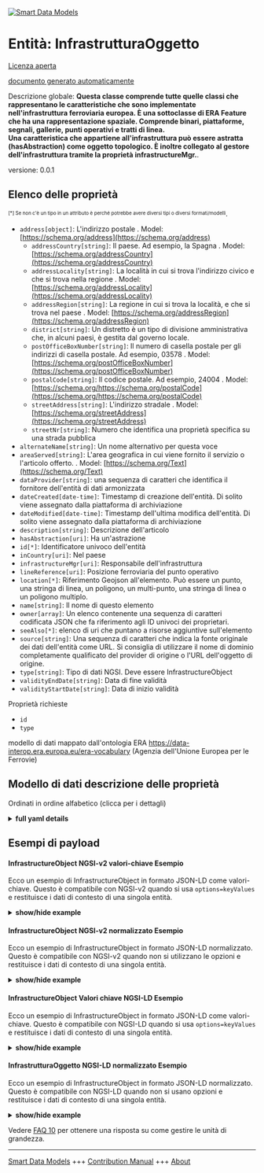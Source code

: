 <!-- 10-Header -->  
[![Smart Data Models](https://smartdatamodels.org/wp-content/uploads/2022/01/SmartDataModels_logo.png "Logo")](https://smartdatamodels.org)  
Entità: InfrastrutturaOggetto  
=============================<!-- /10-Header -->  
<!-- 15-License -->  
[Licenza aperta](https://github.com/smart-data-models//dataModel.ERA/blob/master/InfrastructureObject/LICENSE.md)  
[documento generato automaticamente](https://docs.google.com/presentation/d/e/2PACX-1vTs-Ng5dIAwkg91oTTUdt8ua7woBXhPnwavZ0FxgR8BsAI_Ek3C5q97Nd94HS8KhP-r_quD4H0fgyt3/pub?start=false&loop=false&delayms=3000#slide=id.gb715ace035_0_60)  
<!-- /15-License -->  
<!-- 20-Description -->  
Descrizione globale: **Questa classe comprende tutte quelle classi che rappresentano le caratteristiche che sono implementate nell'infrastruttura ferroviaria europea. È una sottoclasse di ERA Feature che ha una rappresentazione spaziale. Comprende binari, piattaforme, segnali, gallerie, punti operativi e tratti di linea.  
Una caratteristica che appartiene all'infrastruttura può essere astratta (hasAbstraction) come oggetto topologico. È inoltre collegato al gestore dell'infrastruttura tramite la proprietà infrastructureMgr.**.  
versione: 0.0.1  
<!-- /20-Description -->  
<!-- 30-PropertiesList -->  

## Elenco delle proprietà  

<sup><sub>[*] Se non c'è un tipo in un attributo è perché potrebbe avere diversi tipi o diversi formati/modelli</sub></sup>.  
- `address[object]`: L'indirizzo postale  . Model: [https://schema.org/address](https://schema.org/address)	- `addressCountry[string]`: Il paese. Ad esempio, la Spagna  . Model: [https://schema.org/addressCountry](https://schema.org/addressCountry)  
	- `addressLocality[string]`: La località in cui si trova l'indirizzo civico e che si trova nella regione  . Model: [https://schema.org/addressLocality](https://schema.org/addressLocality)  
	- `addressRegion[string]`: La regione in cui si trova la località, e che si trova nel paese  . Model: [https://schema.org/addressRegion](https://schema.org/addressRegion)  
	- `district[string]`: Un distretto è un tipo di divisione amministrativa che, in alcuni paesi, è gestita dal governo locale.    
	- `postOfficeBoxNumber[string]`: Il numero di casella postale per gli indirizzi di casella postale. Ad esempio, 03578  . Model: [https://schema.org/postOfficeBoxNumber](https://schema.org/postOfficeBoxNumber)  
	- `postalCode[string]`: Il codice postale. Ad esempio, 24004  . Model: [https://schema.org/https://schema.org/postalCode](https://schema.org/https://schema.org/postalCode)  
	- `streetAddress[string]`: L'indirizzo stradale  . Model: [https://schema.org/streetAddress](https://schema.org/streetAddress)  
	- `streetNr[string]`: Numero che identifica una proprietà specifica su una strada pubblica    
- `alternateName[string]`: Un nome alternativo per questa voce  - `areaServed[string]`: L'area geografica in cui viene fornito il servizio o l'articolo offerto.  . Model: [https://schema.org/Text](https://schema.org/Text)- `dataProvider[string]`: una sequenza di caratteri che identifica il fornitore dell'entità di dati armonizzata  - `dateCreated[date-time]`: Timestamp di creazione dell'entità. Di solito viene assegnato dalla piattaforma di archiviazione  - `dateModified[date-time]`: Timestamp dell'ultima modifica dell'entità. Di solito viene assegnato dalla piattaforma di archiviazione  - `description[string]`: Descrizione dell'articolo  - `hasAbstraction[uri]`: Ha un'astrazione  - `id[*]`: Identificatore univoco dell'entità  - `inCountry[uri]`: Nel paese  - `infrastructureMgr[uri]`: Responsabile dell'infrastruttura  - `lineReference[uri]`: Posizione ferroviaria del punto operativo  - `location[*]`: Riferimento Geojson all'elemento. Può essere un punto, una stringa di linea, un poligono, un multi-punto, una stringa di linea o un poligono multiplo.  - `name[string]`: Il nome di questo elemento  - `owner[array]`: Un elenco contenente una sequenza di caratteri codificata JSON che fa riferimento agli ID univoci dei proprietari.  - `seeAlso[*]`: elenco di uri che puntano a risorse aggiuntive sull'elemento  - `source[string]`: Una sequenza di caratteri che indica la fonte originale dei dati dell'entità come URL. Si consiglia di utilizzare il nome di dominio completamente qualificato del provider di origine o l'URL dell'oggetto di origine.  - `type[string]`: Tipo di dati NGSI. Deve essere InfrastructureObject  - `validityEndDate[string]`: Data di fine validità  - `validityStartDate[string]`: Data di inizio validità  <!-- /30-PropertiesList -->  
<!-- 35-RequiredProperties -->  
Proprietà richieste  
- `id`  - `type`  <!-- /35-RequiredProperties -->  
<!-- 40-RequiredProperties -->  
modello di dati mappato dall'ontologia ERA https://data-interop.era.europa.eu/era-vocabulary (Agenzia dell'Unione Europea per le Ferrovie)  
<!-- /40-RequiredProperties -->  
<!-- 50-DataModelHeader -->  
## Modello di dati descrizione delle proprietà  
Ordinati in ordine alfabetico (clicca per i dettagli)  
<!-- /50-DataModelHeader -->  
<!-- 60-ModelYaml -->  
<details><summary><strong>full yaml details</strong></summary>    
```yaml  
InfrastructureObject:    
  description: |-    
    This class encompasses all those classes that represent features that are  implemented in the European railway infrastructure. It is a subclass of the ERA Feature that has a spatial representation. It covers tracks, platforms, signals, tunnels, operational points, and sections of line.    
    A feature that belongs to the infrastructure can be abstracted (hasAbstraction) as a topological object. It also is related to the infrastructure manager through the property infrastructureMgr.    
  properties:    
    address:    
      description: The mailing address    
      properties:    
        addressCountry:    
          description: 'The country. For example, Spain'    
          type: string    
          x-ngsi:    
            model: https://schema.org/addressCountry    
            type: Property    
        addressLocality:    
          description: 'The locality in which the street address is, and which is in the region'    
          type: string    
          x-ngsi:    
            model: https://schema.org/addressLocality    
            type: Property    
        addressRegion:    
          description: 'The region in which the locality is, and which is in the country'    
          type: string    
          x-ngsi:    
            model: https://schema.org/addressRegion    
            type: Property    
        district:    
          description: 'A district is a type of administrative division that, in some countries, is managed by the local government'    
          type: string    
          x-ngsi:    
            type: Property    
        postOfficeBoxNumber:    
          description: 'The post office box number for PO box addresses. For example, 03578'    
          type: string    
          x-ngsi:    
            model: https://schema.org/postOfficeBoxNumber    
            type: Property    
        postalCode:    
          description: 'The postal code. For example, 24004'    
          type: string    
          x-ngsi:    
            model: https://schema.org/https://schema.org/postalCode    
            type: Property    
        streetAddress:    
          description: The street address    
          type: string    
          x-ngsi:    
            model: https://schema.org/streetAddress    
            type: Property    
        streetNr:    
          description: Number identifying a specific property on a public street    
          type: string    
          x-ngsi:    
            type: Property    
      type: object    
      x-ngsi:    
        model: https://schema.org/address    
        type: Property    
    alternateName:    
      description: An alternative name for this item    
      type: string    
      x-ngsi:    
        type: Property    
    areaServed:    
      description: The geographic area where a service or offered item is provided    
      type: string    
      x-ngsi:    
        model: https://schema.org/Text    
        type: Property    
    dataProvider:    
      description: A sequence of characters identifying the provider of the harmonised data entity    
      type: string    
      x-ngsi:    
        type: Property    
    dateCreated:    
      description: Entity creation timestamp. This will usually be allocated by the storage platform    
      format: date-time    
      type: string    
      x-ngsi:    
        type: Property    
    dateModified:    
      description: Timestamp of the last modification of the entity. This will usually be allocated by the storage platform    
      format: date-time    
      type: string    
      x-ngsi:    
        type: Property    
    description:    
      description: A description of this item    
      type: string    
      x-ngsi:    
        type: Property    
    hasAbstraction:    
      description: Has abstraction    
      format: uri    
      type: string    
      x-ngsi:    
        type: Relationship    
    id:    
      anyOf:    
        - description: Identifier format of any NGSI entity    
          maxLength: 256    
          minLength: 1    
          pattern: ^[\w\-\.\{\}\$\+\*\[\]`|~^@!,:\\]+$    
          type: string    
          x-ngsi:    
            type: Property    
        - description: Identifier format of any NGSI entity    
          format: uri    
          type: string    
          x-ngsi:    
            type: Property    
      description: Unique identifier of the entity    
      x-ngsi:    
        type: Property    
    inCountry:    
      description: In country    
      format: uri    
      type: string    
      x-ngsi:    
        type: Relationship    
    infrastructureMgr:    
      description: Infrastructure manager    
      format: uri    
      type: string    
      x-ngsi:    
        type: Relationship    
    lineReference:    
      description: Railway location of Operational point    
      format: uri    
      type: string    
      x-ngsi:    
        type: Relationship    
    location:    
      description: 'Geojson reference to the item. It can be Point, LineString, Polygon, MultiPoint, MultiLineString or MultiPolygon'    
      oneOf:    
        - description: Geojson reference to the item. Point    
          properties:    
            bbox:    
              items:    
                type: number    
              minItems: 4    
              type: array    
            coordinates:    
              items:    
                type: number    
              minItems: 2    
              type: array    
            type:    
              enum:    
                - Point    
              type: string    
          required:    
            - type    
            - coordinates    
          title: GeoJSON Point    
          type: object    
          x-ngsi:    
            type: GeoProperty    
        - description: Geojson reference to the item. LineString    
          properties:    
            bbox:    
              items:    
                type: number    
              minItems: 4    
              type: array    
            coordinates:    
              items:    
                items:    
                  type: number    
                minItems: 2    
                type: array    
              minItems: 2    
              type: array    
            type:    
              enum:    
                - LineString    
              type: string    
          required:    
            - type    
            - coordinates    
          title: GeoJSON LineString    
          type: object    
          x-ngsi:    
            type: GeoProperty    
        - description: Geojson reference to the item. Polygon    
          properties:    
            bbox:    
              items:    
                type: number    
              minItems: 4    
              type: array    
            coordinates:    
              items:    
                items:    
                  items:    
                    type: number    
                  minItems: 2    
                  type: array    
                minItems: 4    
                type: array    
              type: array    
            type:    
              enum:    
                - Polygon    
              type: string    
          required:    
            - type    
            - coordinates    
          title: GeoJSON Polygon    
          type: object    
          x-ngsi:    
            type: GeoProperty    
        - description: Geojson reference to the item. MultiPoint    
          properties:    
            bbox:    
              items:    
                type: number    
              minItems: 4    
              type: array    
            coordinates:    
              items:    
                items:    
                  type: number    
                minItems: 2    
                type: array    
              type: array    
            type:    
              enum:    
                - MultiPoint    
              type: string    
          required:    
            - type    
            - coordinates    
          title: GeoJSON MultiPoint    
          type: object    
          x-ngsi:    
            type: GeoProperty    
        - description: Geojson reference to the item. MultiLineString    
          properties:    
            bbox:    
              items:    
                type: number    
              minItems: 4    
              type: array    
            coordinates:    
              items:    
                items:    
                  items:    
                    type: number    
                  minItems: 2    
                  type: array    
                minItems: 2    
                type: array    
              type: array    
            type:    
              enum:    
                - MultiLineString    
              type: string    
          required:    
            - type    
            - coordinates    
          title: GeoJSON MultiLineString    
          type: object    
          x-ngsi:    
            type: GeoProperty    
        - description: Geojson reference to the item. MultiLineString    
          properties:    
            bbox:    
              items:    
                type: number    
              minItems: 4    
              type: array    
            coordinates:    
              items:    
                items:    
                  items:    
                    items:    
                      type: number    
                    minItems: 2    
                    type: array    
                  minItems: 4    
                  type: array    
                type: array    
              type: array    
            type:    
              enum:    
                - MultiPolygon    
              type: string    
          required:    
            - type    
            - coordinates    
          title: GeoJSON MultiPolygon    
          type: object    
          x-ngsi:    
            type: GeoProperty    
      x-ngsi:    
        type: GeoProperty    
    name:    
      description: The name of this item    
      type: string    
      x-ngsi:    
        type: Property    
    owner:    
      description: A List containing a JSON encoded sequence of characters referencing the unique Ids of the owner(s)    
      items:    
        anyOf:    
          - description: Identifier format of any NGSI entity    
            maxLength: 256    
            minLength: 1    
            pattern: ^[\w\-\.\{\}\$\+\*\[\]`|~^@!,:\\]+$    
            type: string    
            x-ngsi:    
              type: Property    
          - description: Identifier format of any NGSI entity    
            format: uri    
            type: string    
            x-ngsi:    
              type: Property    
        description: Unique identifier of the entity    
        x-ngsi:    
          type: Property    
      type: array    
      x-ngsi:    
        type: Property    
    seeAlso:    
      description: list of uri pointing to additional resources about the item    
      oneOf:    
        - items:    
            format: uri    
            type: string    
          minItems: 1    
          type: array    
        - format: uri    
          type: string    
      x-ngsi:    
        type: Property    
    source:    
      description: 'A sequence of characters giving the original source of the entity data as a URL. Recommended to be the fully qualified domain name of the source provider, or the URL to the source object'    
      type: string    
      x-ngsi:    
        type: Property    
    type:    
      description: NGSI data type. It has to be InfrastructureObject    
      enum:    
        - InfrastructureObject    
      type: string    
      x-ngsi:    
        type: Property    
    validityEndDate:    
      description: Validity end date    
      type: string    
      x-ngsi:    
        type: Property    
    validityStartDate:    
      description: Validity start date    
      type: string    
      x-ngsi:    
        type: Property    
  required:    
    - id    
    - type    
  type: object    
  x-derived-from: http://data.europa.eu/949/InfrastructureObject    
  x-disclaimer: 'Redistribution and use in source and binary forms, with or without modification, are permitted  provided that the license conditions are met. Copyleft (c) 2023 Contributors to Smart Data Models Program'    
  x-license-url: https://github.com/smart-data-models/dataModel.ERA/blob/master/InfrastructureObject/LICENSE.md    
  x-model-schema: https://smart-data-models.github.io/dataModel.ERA/Certificate/schema.json    
  x-model-tags: 'ERA vocabulary, railway, train'    
  x-version: 0.0.1    
```  
</details>    
<!-- /60-ModelYaml -->  
<!-- 70-MiddleNotes -->  
<!-- /70-MiddleNotes -->  
<!-- 80-Examples -->  
## Esempi di payload  
#### InfrastructureObject NGSI-v2 valori-chiave Esempio  
Ecco un esempio di InfrastructureObject in formato JSON-LD come valori-chiave. Questo è compatibile con NGSI-v2 quando si usa `options=keyValues` e restituisce i dati di contesto di una singola entità.  
<details><summary><strong>show/hide example</strong></summary>    
```json  
{  
  "id": "urn:ngsi-ld:InfrastructureObject:id:QRWO:38616864",  
  "dateCreated": "1993-03-01T14:30:32Z",  
  "dateModified": "1992-12-10T19:47:10Z",  
  "source": "Admit close national in. Class all question should. Election machine recently general Mrs.",  
  "name": "Artist follow sit surface military anything. Instead discover hair. Bank table sure south hard.",  
  "alternateName": "Home choose suggest message. Cost perform although I relate.",  
  "description": "Bad contain rate president. Option marriage factor important plan service. Forget manage source throw.",  
  "dataProvider": "Single spring run ",  
  "owner": [  
    "urn:ngsi-ld:InfrastructureObject:items:GAAE:54229861",  
    "urn:ngsi-ld:InfrastructureObject:items:LFCD:71096296"  
  ],  
  "seeAlso": [  
    "urn:ngsi-ld:InfrastructureObject:items:PGJT:48591099"  
  ],  
  "location": {  
    "type": "Point",  
    "coordinates": [  
      22.2632155,  
      -43.950467  
    ]  
  },  
  "address": {  
    "streetAddress": "Internatio",  
    "addressLocality": "Much east health history people million continue. Either cultural quite its throw day section. Test week start clear into air require",  
    "addressRegion": "Seem mode",  
    "addressCountry": "Small cold lay station new. Every ever star financial. ",  
    "postalCode": "Family goal effort rather. Improve threat five general me general.",  
    "postOfficeBoxNumber": "Since our wife run hour exist letter. Above seek now rest pick then.",  
    "streetNr": "Involve that close few million. Understand wife toward catch off station. Action threat sell mission example.",  
    "district": "Production already capital early. Special stage operation break region. Animal hold key bed value continue west. Mission turn less skin beat seem."  
  },  
  "areaServed": "Class participant race Mr so account.",  
  "type": "InfrastructureObject",  
  "validityEndDate": "Rock officer moment reason. Far deal skin quite. Car inside morning open.",  
  "validityStartDate": "Step matter huge full usually. Who offer ever guess up strong age.",  
  "hasAbstraction": "urn:ngsi-ld:InfrastructureObject:hasAbstraction:OBDC:55634487",  
  "inCountry": "urn:ngsi-ld:InfrastructureObject:inCountry:AVTY:41307833",  
  "infrastructureMgr": "urn:ngsi-ld:InfrastructureObject:infrastructureMgr:BNRH:79617274",  
  "lineReference": "urn:ngsi-ld:InfrastructureObject:lineReference:XOWU:68775152"  
}  
```  
</details>  
#### InfrastructureObject NGSI-v2 normalizzato Esempio  
Ecco un esempio di InfrastructureObject in formato JSON-LD normalizzato. Questo è compatibile con NGSI-v2 quando non si utilizzano le opzioni e restituisce i dati di contesto di una singola entità.  
<details><summary><strong>show/hide example</strong></summary>    
```json  
{  
  "id": "urn:ngsi-ld:InfrastructureObject:id:QRWO:38616864",  
  "dateCreated": {  
    "type": "DateTime",  
    "value": "1993-03-01T14:30:32Z"  
  },  
  "dateModified": {  
    "type": "DateTime",  
    "value": "1992-12-10T19:47:10Z"  
  },  
  "source": {  
    "type": "Text",  
    "value": "Admit close national in. Class all question should. Election machine recently general Mrs."  
  },  
  "name": {  
    "type": "Text",  
    "value": "Artist follow sit surface military anything. Instead discover hair. Bank table sure south hard."  
  },  
  "alternateName": {  
    "type": "Text",  
    "value": "Home choose suggest message. Cost perform although I relate."  
  },  
  "description": {  
    "type": "Text",  
    "value": "Bad contain rate president. Option marriage factor important plan service. Forget manage source throw."  
  },  
  "dataProvider": {  
    "type": "Text",  
    "value": "Single spring run "  
  },  
  "owner": {  
    "type": "StructuredValue",  
    "value": [  
      "urn:ngsi-ld:InfrastructureObject:items:GAAE:54229861",  
      "urn:ngsi-ld:InfrastructureObject:items:LFCD:71096296"  
    ]  
  },  
  "seeAlso": {  
    "type": "StructuredValue",  
    "value": [  
      "urn:ngsi-ld:InfrastructureObject:items:PGJT:48591099"  
    ]  
  },  
  "location": {  
    "type": "geo:json",  
    "value": {  
      "type": "Point",  
      "coordinates": {  
        "type": "StructuredValue",  
        "value": [  
          22.2632155,  
          -43.950467  
        ]  
      }  
    }  
  },  
  "address": {  
    "type": "StructuredValue",  
    "value": {  
      "streetAddress": {  
        "type": "Text",  
        "value": "Internatio"  
      },  
      "addressLocality": {  
        "type": "Text",  
        "value": "Much east health history people million continue. Either cultural quite its throw day section. Test week start clear into air require"  
      },  
      "addressRegion": {  
        "type": "Text",  
        "value": "Seem mode"  
      },  
      "addressCountry": {  
        "type": "Text",  
        "value": "Small cold lay station new. Every ever star financial. "  
      },  
      "postalCode": {  
        "type": "Text",  
        "value": "Family goal effort rather. Improve threat five general me general."  
      },  
      "postOfficeBoxNumber": {  
        "type": "Text",  
        "value": "Since our wife run hour exist letter. Above seek now rest pick then."  
      },  
      "streetNr": {  
        "type": "Text",  
        "value": "Involve that close few million. Understand wife toward catch off station. Action threat sell mission example."  
      },  
      "district": {  
        "type": "Text",  
        "value": "Production already capital early. Special stage operation break region. Animal hold key bed value continue west. Mission turn less skin beat seem."  
      }  
    }  
  },  
  "areaServed": {  
    "type": "Text",  
    "value": "Class participant race Mr so account."  
  },  
  "type": "InfrastructureObject",  
  "validityEndDate": {  
    "type": "Text",  
    "value": "Rock officer moment reason. Far deal skin quite. Car inside morning open."  
  },  
  "validityStartDate": {  
    "type": "Text",  
    "value": "Step matter huge full usually. Who offer ever guess up strong age."  
  },  
  "hasAbstraction": {  
    "type": "Text",  
    "value": "urn:ngsi-ld:InfrastructureObject:hasAbstraction:OBDC:55634487"  
  },  
  "inCountry": {  
    "type": "Text",  
    "value": "urn:ngsi-ld:InfrastructureObject:inCountry:AVTY:41307833"  
  },  
  "infrastructureMgr": {  
    "type": "Text",  
    "value": "urn:ngsi-ld:InfrastructureObject:infrastructureMgr:BNRH:79617274"  
  },  
  "lineReference": {  
    "type": "Text",  
    "value": "urn:ngsi-ld:InfrastructureObject:lineReference:XOWU:68775152"  
  }  
}  
```  
</details>  
#### InfrastructureObject Valori chiave NGSI-LD Esempio  
Ecco un esempio di InfrastructureObject in formato JSON-LD come valori-chiave. Questo è compatibile con NGSI-LD quando si usa `options=keyValues` e restituisce i dati di contesto di una singola entità.  
<details><summary><strong>show/hide example</strong></summary>    
```json  
{  
  "id": "urn:ngsi-ld:InfrastructureObject:id:QRWO:38616864",  
  "dateCreated": "1993-03-01T14:30:32Z",  
  "dateModified": "1992-12-10T19:47:10Z",  
  "source": "Admit close national in. Class all question should. Election machine recently general Mrs.",  
  "name": "Artist follow sit surface military anything. Instead discover hair. Bank table sure south hard.",  
  "alternateName": "Home choose suggest message. Cost perform although I relate.",  
  "description": "Bad contain rate president. Option marriage factor important plan service. Forget manage source throw.",  
  "dataProvider": "Single spring run ",  
  "owner": [  
    "urn:ngsi-ld:InfrastructureObject:items:GAAE:54229861",  
    "urn:ngsi-ld:InfrastructureObject:items:LFCD:71096296"  
  ],  
  "seeAlso": [  
    "urn:ngsi-ld:InfrastructureObject:items:PGJT:48591099"  
  ],  
  "location": {  
    "type": "Point",  
    "coordinates": [  
      22.2632155,  
      -43.950467  
    ]  
  },  
  "address": {  
    "streetAddress": "Internatio",  
    "addressLocality": "Much east health history people million continue. Either cultural quite its throw day section. Test week start clear into air require",  
    "addressRegion": "Seem mode",  
    "addressCountry": "Small cold lay station new. Every ever star financial. ",  
    "postalCode": "Family goal effort rather. Improve threat five general me general.",  
    "postOfficeBoxNumber": "Since our wife run hour exist letter. Above seek now rest pick then.",  
    "streetNr": "Involve that close few million. Understand wife toward catch off station. Action threat sell mission example.",  
    "district": "Production already capital early. Special stage operation break region. Animal hold key bed value continue west. Mission turn less skin beat seem."  
  },  
  "areaServed": "Class participant race Mr so account.",  
  "type": "InfrastructureObject",  
  "validityEndDate": "Rock officer moment reason. Far deal skin quite. Car inside morning open.",  
  "validityStartDate": "Step matter huge full usually. Who offer ever guess up strong age.",  
  "hasAbstraction": "urn:ngsi-ld:InfrastructureObject:hasAbstraction:OBDC:55634487",  
  "inCountry": "urn:ngsi-ld:InfrastructureObject:inCountry:AVTY:41307833",  
  "infrastructureMgr": "urn:ngsi-ld:InfrastructureObject:infrastructureMgr:BNRH:79617274",  
  "lineReference": "urn:ngsi-ld:InfrastructureObject:lineReference:XOWU:68775152",  
  "@context": [  
    "https://raw.githubusercontent.com/smart-data-models/dataModel.ERA/master/context.jsonld"  
  ]  
}  
```  
</details>  
#### InfrastrutturaOggetto NGSI-LD normalizzato Esempio  
Ecco un esempio di InfrastructureObject in formato JSON-LD normalizzato. Questo è compatibile con NGSI-LD quando non si usano opzioni e restituisce i dati di contesto di una singola entità.  
<details><summary><strong>show/hide example</strong></summary>    
```json  
{  
  "id": "urn:ngsi-ld:InfrastructureObject:id:EFSX:80680454",  
  "dateCreated": {  
    "type": "Property",  
    "value": {  
      "@type": "DateTime",  
      "@value": "2015-09-08T10:05:37Z"  
    }  
  },  
  "dateModified": {  
    "type": "Property",  
    "value": {  
      "@type": "DateTime",  
      "@value": "1976-03-21T09:16:19Z"  
    }  
  },  
  "source": {  
    "type": "Property",  
    "value": "Cup change sell. Speech oil particular whatever. Six free too base answer set seem."  
  },  
  "name": {  
    "type": "Property",  
    "value": "Herself new item involve player PM spring. Letter whose modern."  
  },  
  "alternateName": {  
    "type": "Property",  
    "value": "Loss least hundred growth. Ready operation finish research air blue."  
  },  
  "description": {  
    "type": "Property",  
    "value": "Must floor good general. New coach hour idea."  
  },  
  "dataProvider": {  
    "type": "Property",  
    "value": "Wha"  
  },  
  "owner": {  
    "type": "Property",  
    "value": [  
      "urn:ngsi-ld:InfrastructureObject:items:HVVG:89454448",  
      "urn:ngsi-ld:InfrastructureObject:items:UZLG:94631293"  
    ]  
  },  
  "seeAlso": {  
    "type": "Property",  
    "value": [  
      "urn:ngsi-ld:InfrastructureObject:items:FFFI:41084289"  
    ]  
  },  
  "location": {  
    "type": "Property",  
    "value": {  
      "type": "Point",  
      "coordinates": [  
        -8.6789965,  
        -133.464788  
      ]  
    }  
  },  
  "address": {  
    "type": "Property",  
    "value": {  
      "streetAddress": "East include foot wonder manager wide wide. Here almost together.",  
      "addressLocality": "Same research hand process frie",  
      "addressRegion": "Action analysis data commercial subject. Condition fund differ",  
      "addressCountry": "These school building Congress happy. Industry reflect network shake media difference happy.",  
      "postalCode": "Per letter score several. Rich kind weight young eight s",  
      "postOfficeBoxNumber": "Itself approach line tonight gas we beyond. Personal wish show memory.",  
      "streetNr": "Measure cultural table positive. Green single huge media.",  
      "district": "After at politics can pass detail letter perform. Enjoy audience process newspaper dea"  
    }  
  },  
  "areaServed": {  
    "type": "Property",  
    "value": "Test company bill something card when to. Window soldier involve appear as several truth."  
  },  
  "type": "InfrastructureObject",  
  "validityEndDate": {  
    "type": "Property",  
    "value": "Opportunity material huge evidence. Example federal instead reflect."  
  },  
  "validityStartDate": {  
    "type": "Property",  
    "value": "Growth use think rise return certainly number."  
  },  
  "hasAbstraction": {  
    "type": "Relationship",  
    "object": "urn:ngsi-ld:InfrastructureObject:hasAbstraction:KQPZ:41036335"  
  },  
  "inCountry": {  
    "type": "Relationship",  
    "object": "urn:ngsi-ld:InfrastructureObject:inCountry:FSPJ:13261002"  
  },  
  "infrastructureMgr": {  
    "type": "Relationship",  
    "object": "urn:ngsi-ld:InfrastructureObject:infrastructureMgr:DDQW:47212696"  
  },  
  "lineReference": {  
    "type": "Relationship",  
    "object": "urn:ngsi-ld:InfrastructureObject:lineReference:OOWF:74664692"  
  },  
  "@context": [  
    "https://raw.githubusercontent.com/smart-data-models/dataModel.ERA/master/context.jsonld"  
  ]  
}  
```  
</details><!-- /80-Examples -->  
<!-- 90-FooterNotes -->  
<!-- /90-FooterNotes -->  
<!-- 95-Units -->  
Vedere [FAQ 10](https://smartdatamodels.org/index.php/faqs/) per ottenere una risposta su come gestire le unità di grandezza.  
<!-- /95-Units -->  
<!-- 97-LastFooter -->  
---  
[Smart Data Models](https://smartdatamodels.org) +++ [Contribution Manual](https://bit.ly/contribution_manual) +++ [About](https://bit.ly/Introduction_SDM)<!-- /97-LastFooter -->  
